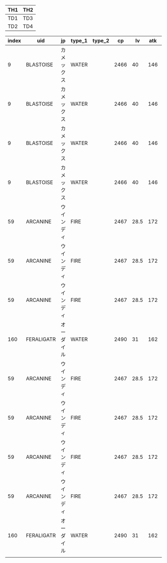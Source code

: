 

| TH1 | TH2 |
----|---- 
| TD1 | TD3 |
| TD2 | TD4 |


| index |       uid        |              jp               |  type_1  |  type_2  |  cp  |  lv  | atk | def | hpt | lf |    fastmove    |  f_type  | f_dmg | f_dur | f_x | lc |    chargemove    |  c_type  | c_dmg | set |  per  | sec  | dps  | kill  | death | ofd | fdpsp | ofdpsp |
-------|------------------|-------------------------------|----------|----------|------|------|-----|-----|-----|----|----------------|----------|-------|-------|-----|----|------------------|----------|-------|-----|-------|------|------|-------|-------|-----|-------|--------
|     9 | BLASTOISE        | カメックス                    | WATER    |          | 2466 |   40 | 146 | 175 | 160 |    | かみつく       | DARK     |     4 |   0.5 |  20 | ▲  | ハイドロカノン   | WATER    |    66 | 146 | 111.5 | 10.0 | 22.6 |  10.0 |  21.0 |   3 |   6.1 |    1.9|
|     9 | BLASTOISE        | カメックス                    | WATER    |          | 2466 |   40 | 146 | 175 | 160 |    | かみつく       | DARK     |     4 |   0.5 |  28 |    | れいとうビーム   | ICE      |    35 | 147 | 112.2 | 14.0 | 18.5 |  14.0 |  21.0 |   3 |   6.1 |    1.9|
|     9 | BLASTOISE        | カメックス                    | WATER    |          | 2466 |   40 | 146 | 175 | 160 |    | かみつく       | DARK     |     4 |   0.5 |  33 |    | ラスターカノン   | STEEL    |    43 | 175 | 133.6 | 16.5 | 18.6 |  16.5 |  21.0 |   3 |   6.1 |    1.9|
|     9 | BLASTOISE        | カメックス                    | WATER    |          | 2466 |   40 | 146 | 175 | 160 |    | かみつく       | DARK     |     4 |   0.5 |  38 |    | ハイドロポンプ   | WATER    |    96 | 248 | 189.3 | 19.0 | 21.1 |  16.5 |  21.0 |   3 |   6.1 |    1.9|
|    59 | ARCANINE         | ウインディ                    | FIRE     |          | 2467 | 28.5 | 172 | 129 | 158 |    | ほのおのキバ   | FIRE     |    10 |   1.0 |   9 |    | かみくだく       | DARK     |    81 | 171 | 130.5 |  9.0 | 19.0 |   9.0 |  15.0 |   4 |   7.6 |    2.5|
|    59 | ARCANINE         | ウインディ                    | FIRE     |          | 2467 | 28.5 | 172 | 129 | 158 |    | ほのおのキバ   | FIRE     |    10 |   1.0 |  10 | ▲  | かえんほうしゃ   | FIRE     |    97 | 197 | 150.4 | 10.0 | 19.7 |  10.0 |  15.0 |   4 |   7.6 |    2.5|
|    59 | ARCANINE         | ウインディ                    | FIRE     |          | 2467 | 28.5 | 172 | 129 | 158 |    | ほのおのキバ   | FIRE     |    10 |   1.0 |  10 |    | ワイルドボルト   | ELECTRIC |    65 | 165 | 126.0 | 10.0 | 16.5 |  10.0 |  15.0 |   4 |   7.6 |    2.5|
|   160 | FERALIGATR       | オーダイル                    | WATER    |          | 2490 |   31 | 162 | 149 | 157 |    | かみつく       | DARK     |     5 |   0.5 |  23 |    | かみくだく       | DARK     |    77 | 192 | 146.6 | 11.5 | 26.8 |  11.5 |  15.0 |   4 |   7.6 |    2.5|
|    59 | ARCANINE         | ウインディ                    | FIRE     |          | 2467 | 28.5 | 172 | 129 | 158 | ▲  | かみつく       | DARK     |     5 |   0.5 |  23 |    | かみくだく       | DARK     |    81 | 196 | 149.6 | 11.5 | 27.2 |  11.5 |  15.0 |   4 |   7.6 |    2.5|
|    59 | ARCANINE         | ウインディ                    | FIRE     |          | 2467 | 28.5 | 172 | 129 | 158 |    | ほのおのキバ   | FIRE     |    10 |   1.0 |  12 | ▲  | じならし         | GROUND   |    93 | 213 | 162.6 | 12.0 | 17.8 |  12.0 |  15.0 |   4 |   7.6 |    2.5|
|    59 | ARCANINE         | ウインディ                    | FIRE     |          | 2467 | 28.5 | 172 | 129 | 158 | ▲  | かみつく       | DARK     |     5 |   0.5 |  25 |    | ワイルドボルト   | ELECTRIC |    65 | 190 | 145.0 | 12.5 | 25.2 |  12.5 |  15.0 |   4 |   7.6 |    2.5|
|    59 | ARCANINE         | ウインディ                    | FIRE     |          | 2467 | 28.5 | 172 | 129 | 158 | ▲  | かみつく       | DARK     |     5 |   0.5 |  25 | ▲  | かえんほうしゃ   | FIRE     |    97 | 222 | 169.5 | 12.5 | 27.8 |  12.5 |  15.0 |   4 |   7.6 |    2.5|
|   160 | FERALIGATR       | オーダイル                    | WATER    |          | 2490 |   31 | 162 | 149 | 157 |    | かみつく       | DARK     |     5 |   0.5 |  38 |    | ハイドロポンプ   | WATER    |   107 | 297 | 226.7 | 19.0 | 25.7 |  13.5 |  15.0 |   4 |   7.6 |    2.5|
||